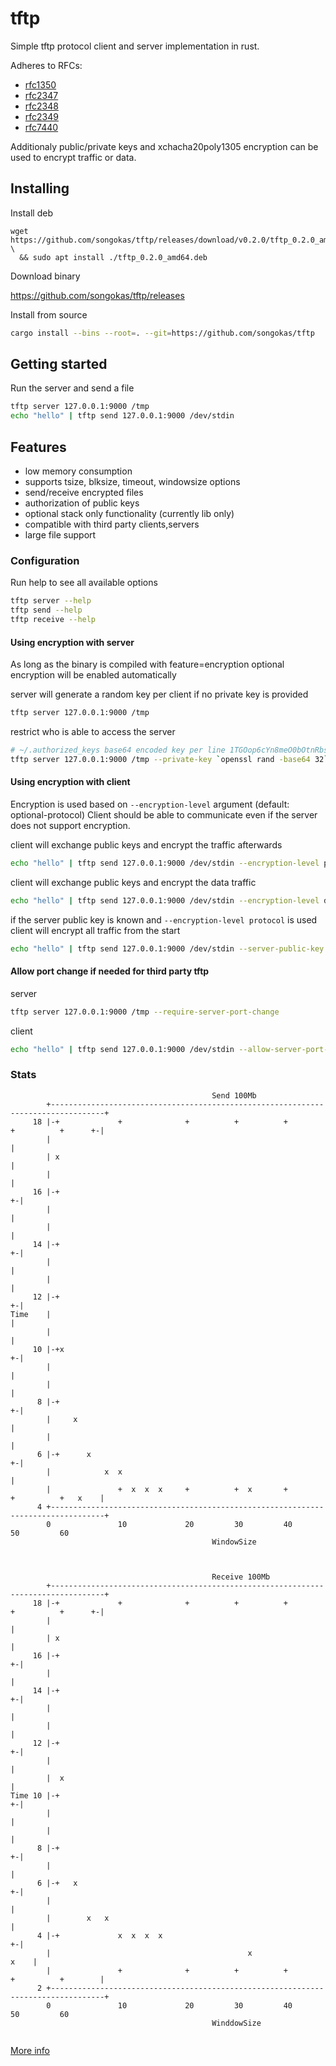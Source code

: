 # tftp

Simple tftp protocol client and server implementation in rust.

Adheres to RFCs:

- [rfc1350](https://www.rfc-editor.org/rfc/rfc1350)
- [rfc2347](https://www.rfc-editor.org/rfc/rfc2347)
- [rfc2348](https://www.rfc-editor.org/rfc/rfc2348)
- [rfc2349](https://www.rfc-editor.org/rfc/rfc2349)
- [rfc7440](https://www.rfc-editor.org/rfc/rfc7440)

Additionaly public/private keys and xchacha20poly1305 encryption can be used to
encrypt traffic or data.

## Installing

Install deb

```
wget https://github.com/songokas/tftp/releases/download/v0.2.0/tftp_0.2.0_amd64.deb \
  && sudo apt install ./tftp_0.2.0_amd64.deb
```

Download binary

https://github.com/songokas/tftp/releases

Install from source

```bash
cargo install --bins --root=. --git=https://github.com/songokas/tftp
```

## Getting started

Run the server and send a file

```bash
tftp server 127.0.0.1:9000 /tmp
echo "hello" | tftp send 127.0.0.1:9000 /dev/stdin 
```

## Features

* low memory consumption
* supports tsize, blksize, timeout, windowsize options
* send/receive encrypted files
* authorization of public keys
* optional stack only functionality (currently lib only)
* compatible with third party clients,servers
* large file support

### Configuration

Run help to see all available options

```bash
tftp server --help
tftp send --help
tftp receive --help
```

#### Using encryption with server

As long as the binary is compiled with feature=encryption optional encryption will be enabled automatically

server will generate a random key per client if no private key is provided

```bash
tftp server 127.0.0.1:9000 /tmp
```

restrict who is able to access the server 

```bash
# ~/.authorized_keys base64 encoded key per line 1TGOop6cYn8meO0bOtnRbsQ4tfd0zRfGJhaMGCZVZ6M=
tftp server 127.0.0.1:9000 /tmp --private-key `openssl rand -base64 32` --authorized-keys ~/.authorized_keys
```

#### Using encryption with client

Encryption is used based on `--encryption-level` argument (default: optional-protocol)
Client should be able to communicate even if the server does not support encryption.

client will exchange public keys and encrypt the traffic afterwards

```bash
echo "hello" | tftp send 127.0.0.1:9000 /dev/stdin --encryption-level protocol
```

client will exchange public keys and encrypt the data traffic

```bash
echo "hello" | tftp send 127.0.0.1:9000 /dev/stdin --encryption-level data
```

if the server public key is known and `--encryption-level protocol` is used client will encrypt all traffic from the start

```bash
echo "hello" | tftp send 127.0.0.1:9000 /dev/stdin --server-public-key 1TGOop6cYn8meO0bOtnRbsQ4tfd0zRfGJhaMGCZVZ6M= --encryption-level protocol
```

#### Allow port change if needed for third party tftp

server

```bash
tftp server 127.0.0.1:9000 /tmp --require-server-port-change
```

client

```bash
echo "hello" | tftp send 127.0.0.1:9000 /dev/stdin --allow-server-port-change
```

### Stats

```
                                             Send 100Mb                                                     
        +----------------------------------------------------------------------------------+   
     18 |-+             +              +          +          +         +          +      +-|   
        |                                                                                  |   
        | x                                                                                |   
        |                                                                                  |   
     16 |-+                                                                              +-|   
        |                                                                                  |   
        |                                                                                  |   
     14 |-+                                                                              +-|   
        |                                                                                  |   
        |                                                                                  |   
     12 |-+                                                                              +-|   
Time    |                                                                                  |   
        |                                                                                  |   
     10 |-+x                                                                             +-|   
        |                                                                                  |   
        |                                                                                  |   
      8 |-+                                                                              +-|   
        |     x                                                                            |   
        |                                                                                  |   
      6 |-+      x                                                                       +-|   
        |            x  x                                                                  |   
        |               +  x  x  x     +          +  x       +         +          +   x    |   
      4 +----------------------------------------------------------------------------------+   
        0               10             20         30         40        50         60           
                                             WindowSize                                                                                                                                                          

                                                                                                                        
                                                                                                                        
                                             Receive 100Mb                                                   
        +----------------------------------------------------------------------------------+   
     18 |-+             +              +          +          +         +          +      +-|   
        |                                                                                  |   
        | x                                                                                |   
     16 |-+                                                                              +-|   
        |                                                                                  |   
     14 |-+                                                                              +-|   
        |                                                                                  |   
        |                                                                                  |   
     12 |-+                                                                              +-|   
        |                                                                                  |   
        |  x                                                                               |   
Time 10 |-+                                                                              +-|   
        |                                                                                  |   
        |                                                                                  |   
      8 |-+                                                                              +-|   
        |                                                                                  |   
      6 |-+   x                                                                          +-|   
        |                                                                                  |   
        |        x   x                                                                     |   
      4 |-+             x  x  x  x                                                       +-|   
        |                                            x                                x    |   
        |               +              +          +          +         +          +        |   
      2 +----------------------------------------------------------------------------------+   
        0               10             20         30         40        50         60           
                                             WinddowSize                                      
              
```

[More info](./info)